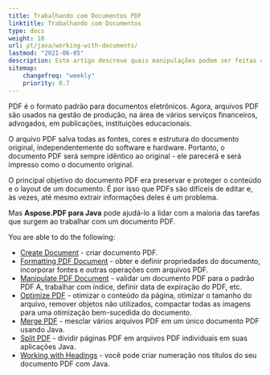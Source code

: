```yaml
---
title: Trabalhando com Documentos PDF 
linktitle: Trabalhando com Documentos
type: docs
weight: 10
url: pt/java/working-with-documents/
lastmod: "2021-06-05"
description: Este artigo descreve quais manipulações podem ser feitas com o documento usando Aspose.PDF para Java.
sitemap:
    changefreq: "weekly"
    priority: 0.7
---
```


PDF é o formato padrão para documentos eletrônicos. Agora, arquivos PDF são usados na gestão de produção, na área de vários serviços financeiros, advogados, em publicações, instituições educacionais.

O arquivo PDF salva todas as fontes, cores e estrutura do documento original, independentemente do software e hardware. Portanto, o documento PDF será sempre idêntico ao original - ele parecerá e será impresso como o documento original.

O principal objetivo do documento PDF era preservar e proteger o conteúdo e o layout de um documento. É por isso que PDFs são difíceis de editar e, às vezes, até mesmo extrair informações deles é um problema.

Mas **Aspose.PDF para Java** pode ajudá-lo a lidar com a maioria das tarefas que surgem ao trabalhar com um documento PDF.

You are able to do the following:

- [Create Document](/pdf/java/create-pdf-document/) - criar documento PDF.
- [Formatting PDF Document](/pdf/java/formatting-pdf-document/) - obter e definir propriedades do documento, incorporar fontes e outras operações com arquivos PDF.
- [Manipulate PDF Document](/pdf/java/manipulate-pdf-document/) - validar um documento PDF para o padrão PDF A, trabalhar com índice, definir data de expiração do PDF, etc.
- [Optimize PDF](/pdf/java/optimize-pdf/) - otimizar o conteúdo da página, otimizar o tamanho do arquivo, remover objetos não utilizados, compactar todas as imagens para uma otimização bem-sucedida do documento.
- [Merge PDF](/pdf/java/merge-pdf-documents/) - mesclar vários arquivos PDF em um único documento PDF usando Java.
- [Split PDF](/pdf/java/split-document/) - dividir páginas PDF em arquivos PDF individuais em suas aplicações Java.
- [Working with Headings](/pdf/java/working-with-headings/) - você pode criar numeração nos títulos do seu documento PDF com Java.